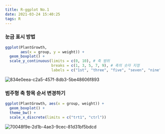 ```yaml
---
title: R-ggplot No.1
date: 2021-03-24 15:40:25
tags: R
---
```


### 눈금 표시 방법
```r
ggplot(PlantGrowth, 
       aes(x = group, y = weight)) +
  geom_boxplot() +
  scale_y_continuous(limits = c(0, 10), # 축 범위
                     breaks = c(1, 3, 5, 7, 9), # 축의 숫자 지정
                     labels = c("1st", "three", "five", "seven", "nine"))   
```
![834e0eea-c2a5-457f-8db3-5be48606f893](https://user-images.githubusercontent.com/59479116/121620298-0eb3a180-caa5-11eb-8016-c53d09960339.png)

### 범주형 축 항목 순서 변경하기
```r
ggplot(PlantGrowth, aes(x = group, weight)) +
  geom_boxplot() +
  theme_bw() +
  scale_x_discrete(limits = c("trt1", "ctrl"))
```

![70048f9e-2d1b-4ae3-9cec-81d31bf5bdcd](https://user-images.githubusercontent.com/59479116/121620331-1c692700-caa5-11eb-8d53-45f8d27e2ff5.png)

